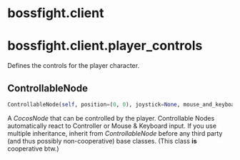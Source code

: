 <h1 id="bossfight.client">bossfight.client</h1>


<h1 id="bossfight.client.player_controls">bossfight.client.player_controls</h1>


Defines the controls for the player character.

<h2 id="bossfight.client.player_controls.ControllableNode">ControllableNode</h2>

```python
ControllableNode(self, position=(0, 0), joystick=None, mouse_and_keyboard=True, speed=300)
```

A *CocosNode* that can be controlled by the player.
Controllable Nodes automatically react to Controller or Mouse & Keyboard input.
If you use multiple inheritance, inherit from *ControllableNode* before any third party
(and thus possibly non-cooperative) base classes. (This class **is** cooperative btw.)

